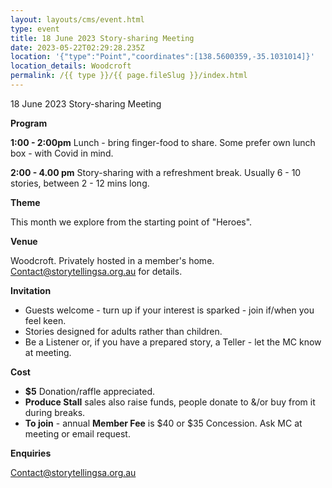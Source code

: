```yaml
---
layout: layouts/cms/event.html
type: event
title: 18 June 2023 Story-sharing Meeting
date: 2023-05-22T02:29:28.235Z
location: '{"type":"Point","coordinates":[138.5600359,-35.1031014]}'
location_details: Woodcroft
permalink: /{{ type }}/{{ page.fileSlug }}/index.html
---
```

18 June 2023 Story-sharing Meeting

**Program**

**1:00 - 2:00pm**  Lunch - bring finger-food to share. Some prefer own lunch box - with Covid in mind.

**2:00 - 4.00 pm**  Story-sharing with a refreshment break. Usually 6 - 10 stories, between 2 - 12 mins long.

**Theme** 

This month we explore from the starting point of "Heroes". 

**Venue**

Woodcroft. Privately hosted in a member's home. Contact@storytellingsa.org.au for details.

**Invitation**  

* Guests welcome - turn up if your interest is sparked - join if/when you feel keen.
* Stories designed for adults rather than children. 
* Be a Listener or, if you have a prepared story, a Teller - let the MC know at meeting.

**Cost**   

* **$5** Donation/raffle appreciated.
* **Produce Stall** sales also raise funds, people donate to &/or buy from it during breaks.
* **To join** - annual **Member Fee** is $40 or $35 Concession. Ask MC at meeting or email request.

**Enquiries**

Contact@storytellingsa.org.au